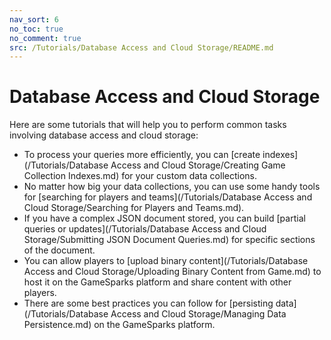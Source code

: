 ```yaml
---
nav_sort: 6
no_toc: true
no_comment: true
src: /Tutorials/Database Access and Cloud Storage/README.md
---
```


# Database Access and Cloud Storage

Here are some tutorials that will help you to perform common tasks involving database access and cloud storage:
* To process your queries more efficiently, you can [create indexes](/Tutorials/Database Access and Cloud Storage/Creating Game Collection Indexes.md) for your custom data collections.
* No matter how big your data collections, you can use some handy tools for [searching for players and teams](/Tutorials/Database Access and Cloud Storage/Searching for Players and Teams.md).
* If you have a complex JSON document stored, you can build [partial queries or updates](/Tutorials/Database Access and Cloud Storage/Submitting JSON Document Queries.md) for specific sections of the document.
* You can allow players to [upload binary content](/Tutorials/Database Access and Cloud Storage/Uploading Binary Content from Game.md) to host it on the GameSparks platform and share content with other players.
* There are some best practices you can follow for [persisting data](/Tutorials/Database Access and Cloud Storage/Managing Data Persistence.md) on the GameSparks platform.
